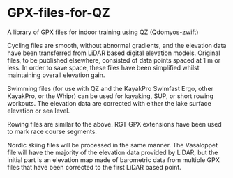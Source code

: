 # GPX-files-for-QZ
A library of GPX files for indoor training using QZ (Qdomyos-zwift)

Cycling files are smooth, without abnormal gradients, and the elevation data have been transferred from LiDAR based digital elevation models. Original files, to be published elsewhere, consisted of data points spaced at 1 m or less. In order to save space, these files have been simplified whilst maintaining overall elevation gain.

Swimming files (for use with QZ and the KayakPro Swimfast Ergo, other KayakPro, or the Whipr) can be used for kayaking, SUP, or short rowing workouts. The elevation data are corrected with either the lake surface elevation or sea level.

Rowing files are similar to the above. RGT GPX extensions have been used to mark race course segments.

Nordic skiing files will be processed in the same manner. The Vasaloppet file will have the majority of the elevation data provided by LiDAR, but the initial part is an elevation map made of barometric data from multiple GPX files that have been corrected to the first LiDAR based point.
